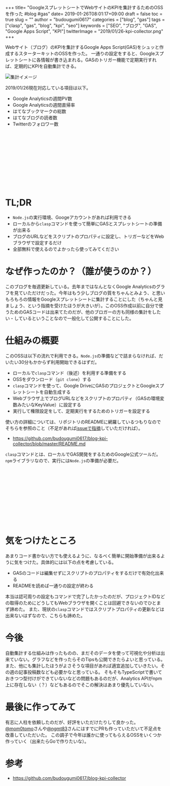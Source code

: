 +++
title= "GoogleスプレットシートでWebサイトのKPIを集計するためのOSSを作った #blog #gas"
date= 2019-01-26T08:01:17+09:00
draft = false
toc = true
slug = ""
author = "budougumi0617"
categories = ["blog", "gas"]
tags = ["clasp", "gas", "blog", "kpi", "seo"]
keywords = ["SEO", "ブログ", "GAS", "Google Apps Script", "KPI"]
twitterImage = "2019/01/26-kpi-collector.png"
+++

Webサイト（ブログ）のKPIを集計するGoogle Apps Script(GAS)をシュッと作成するスターターキットのOSSを作った。
一通りの設定をすると、Googleスプレットシートに各情報が書き込まれる。GASのトリガー機能で定期実行すれば、定期的にKPIを自動集計できる。

![集計イメージ](/2019/01/26-results.png)

2019/01/26現在対応している項目は以下。

- Google Analyticsの週間PV数
- Google Analyticsの週間直帰率
- はてなブックマークの総数
- はてなブログの読者数
- Twitterのフォロワー数

<div class="iframely-embed"><div class="iframely-responsive" style="height: 168px; padding-bottom: 0;"><a href="https://github.com/budougumi0617/blog-kpi-collector" data-iframely-url="//cdn.iframe.ly/api/iframe?url=https%3A%2F%2Fgithub.com%2Fbudougumi0617%2Fblog-kpi-collector%2F&amp;key=bc7b75ad5adf2dc500d4b0dee9f92949"></a></div></div><script async src="//cdn.iframe.ly/embed.js" charset="utf-8"></script>

<!--more-->

# TL;DR
- `Node.js`の実行環境、Googeアカウントがあれば利用できる
- ローカルから`clasp`コマンドを使って簡単にGASとスプレットシートの準備が出来る
- ブログのURLなどをスクリプトのプロパティに設定し、トリガーなどをWebブラウザで設定するだけ
- 全部無料で使えるのでよかったら使ってみてください

# なぜ作ったのか？（誰が使うのか？）
このブログを毎週更新している。去年まではなんとなくGoogle Analyticsのグラフを見ていただけだった。今年はもう少しブログの質をちゃんとみよう、と思いもろもろの情報をGoogleスプレットシートに集計することにした（ちゃんと見ましょう、という指摘を受けたほうが大きいが）。このOSS作成以前に自分で使うためのGASコードは出来てたのだが、他のブロガーの方も同様の集計をしたい・しているということなので一般化して公開することにした。

# 仕組みの概要
このOSSは以下の流れで利用できる。`Node.js`の準備などで詰まらなければ、だいたい30分もかからず利用開始できるはずだ。

- ローカルで`clasp`コマンド（後述）を利用する準備をする
- OSSをダウンロード（`git clone`）する
- `clasp`コマンドを使って、Google DriveにGASのプロジェクトとGoogleスプレットシートを自動生成する
- Webブラウザ上でブログURLなどをスクリプトのプロパティ（GASの環境変数みたいなKeyValue）に設定する
- 実行して権限設定をして、定期実行をするためのトリガーを設定する

使い方の詳細については、リポジトリのREADMEに網羅しているつもりなのでそちらを参照のこと（不足があれば[issueで指摘](https://github.com/budougumi0617/blog-kpi-collector/issues/new)していただければ）。

- https://github.com/budougumi0617/blog-kpi-collector/blob/master/README.md

`clasp`コマンドとは、ローカルでGAS開発をするためのGoogle公式ツールだ。`npm`ライブラリなので、実行には`Node.js`の準備が必要だ。
<div class="iframely-embed"><div class="iframely-responsive" style="height: 168px; padding-bottom: 0;"><a href="https://github.com/google/clasp" data-iframely-url="//cdn.iframe.ly/api/iframe?url=https%3A%2F%2Fgithub.com%2Fgoogle%2Fclasp&amp;key=bc7b75ad5adf2dc500d4b0dee9f92949"></a></div></div><script async src="//cdn.iframe.ly/embed.js" charset="utf-8"></script>

# 気をつけたところ
あまりコード書かない方でも使えるように、なるべく簡単に開始準備が出来るように気をつけた。具体的には以下の点を考慮している。

- GASのコードは編集せずにスクリプトのプロパティをするだけで有効化出来る
- READMEを読めば一通りの設定が終わる

本当は認可周りの設定もコマンドで完了したかったのだが、プロジェクトIDなどの取得のためにどうしてもWebブラウザを開くことは回避できないのでひとまず諦めた。
また、現状の`clasp`コマンドではスクリプトプロパティの更新などは出来ないはずなので、こちらも諦めた。

# 今後
自動集計する仕組みは作ったものの、まだそのデータを使って可視化や分析は出来ていない。グラフなどを作ったらそのTipsも公開できたらよいと思っている。
また、他にも集計したほうがよさそうな項目があれば適宜追加していきたい。その週の記事投稿数なども必要かなと思っている。
そもそもTypeScriptで書いておきつつ型付けができていないなどの問題もあるのだが、Analytics APIがnpm上に存在しない（？）などもあるのでそこの解決はあまり優先していない。

# 最後に作ってみて
有志に人柱を依頼したのだが、好評をいただけたりして良かった。[@mom0tomo](https://twitter.com/mom0tomo)さんや[@ngmt83](https://twitter.com/ngmt83)さんにはすでにPRも作っていただいて不足点を改善していただいた。
この調子で今年は誰かに使ってもらえるOSSをいくつか作っていく（出来たらGoで作りたいな）。

# 参考
- https://github.com/budougumi0617/blog-kpi-collector

